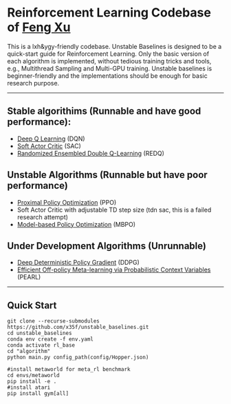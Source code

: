 # Reinforcement Learning Codebase of [Feng Xu](mailto:xufeng@lamda.nju.edu.cn)

This is a lxh&ygy-friendly codebase.
Unstable Baselines is designed to be a quick-start guide for Reinforcement Learning. Only the basic version of each algorithm is implemented, without tedious training tricks and tools, e.g., Multithread Sampling and Multi-GPU training. Unstable baselines is beginner-friendly and the implementations should be enough for basic research purpose.


---
## Stable algorithims (Runnable and have good performance):
* [Deep Q Learning](https://arxiv.org/abs/1312.5602) (DQN) 
* [Soft Actor Critic](https://arxiv.org/abs/1801.01290) (SAC)
* [Randomized Ensembled Double Q-Learning](https://arxiv.org/abs/2101.05982) (REDQ)


## Unstable Algorithms (Runnable but have poor performance)
* [Proximal Policy Optimization](https://arxiv.org/abs/1707.06347) (PPO)
* Soft Actor Critic with adjustable TD step size (tdn sac, this is a failed research attempt)
* [Model-based Policy Optimization](https://arxiv.org/abs/1906.08253) (MBPO)

## Under Development Algorithms (Unrunnable)
* [Deep Deterministic Policy Gradient](https://arxiv.org/abs/1509.02971v6) (DDPG)
* [Efficient Off-policy Meta-learning via Probabilistic Context Variables](http://arxiv.org/abs/1903.08254) (PEARL)

---
## Quick Start
``` shell
git clone --recurse-submodules https://github.com/x35f/unstable_baselines.git
cd unstable_baselines
conda env create -f env.yaml 
conda activate rl_base
cd "algorithm"
python main.py config_path(config/Hopper.json)  
```

```install envs (optional)
#install metaworld for meta_rl benchmark
cd envs/metaworld
pip install -e .
#install atari
pip install gym[all]
```

